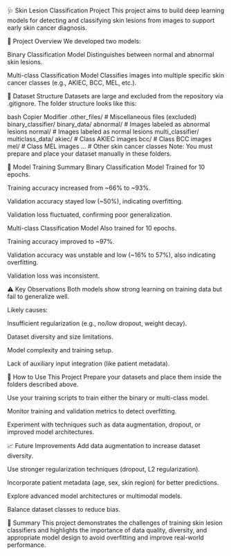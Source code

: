 🩺 Skin Lesion Classification Project
This project aims to build deep learning models for detecting and classifying skin lesions from images to support early skin cancer diagnosis.

🚀 Project Overview
We developed two models:

Binary Classification Model
Distinguishes between normal and abnormal skin lesions.

Multi-class Classification Model
Classifies images into multiple specific skin cancer classes (e.g., AKIEC, BCC, MEL, etc.).

📂 Dataset Structure
Datasets are large and excluded from the repository via .gitignore. The folder structure looks like this:

bash
Copier
Modifier
.other_files/ # Miscellaneous files (excluded)
binary_classifier/
binary_data/
abnormal/ # Images labeled as abnormal lesions
normal/ # Images labeled as normal lesions
multi_classifier/
multiclass_data/
akiec/ # Class AKIEC images
bcc/ # Class BCC images
mel/ # Class MEL images
... # Other skin cancer classes
Note: You must prepare and place your dataset manually in these folders.

🧠 Model Training Summary
Binary Classification Model
Trained for 10 epochs.

Training accuracy increased from ~66% to ~93%.

Validation accuracy stayed low (~50%), indicating overfitting.

Validation loss fluctuated, confirming poor generalization.

Multi-class Classification Model
Also trained for 10 epochs.

Training accuracy improved to ~97%.

Validation accuracy was unstable and low (~16% to 57%), also indicating overfitting.

Validation loss was inconsistent.

⚠️ Key Observations
Both models show strong learning on training data but fail to generalize well.

Likely causes:

Insufficient regularization (e.g., no/low dropout, weight decay).

Dataset diversity and size limitations.

Model complexity and training setup.

Lack of auxiliary input integration (like patient metadata).

🔧 How to Use This Project
Prepare your datasets and place them inside the folders described above.

Use your training scripts to train either the binary or multi-class model.

Monitor training and validation metrics to detect overfitting.

Experiment with techniques such as data augmentation, dropout, or improved model architectures.

📈 Future Improvements
Add data augmentation to increase dataset diversity.

Use stronger regularization techniques (dropout, L2 regularization).

Incorporate patient metadata (age, sex, skin region) for better predictions.

Explore advanced model architectures or multimodal models.

Balance dataset classes to reduce bias.

📝 Summary
This project demonstrates the challenges of training skin lesion classifiers and highlights the importance of data quality, diversity, and appropriate model design to avoid overfitting and improve real-world performance.
